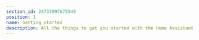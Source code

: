 ```yaml
---
section_id: 24737097675549
position: 1
name: Getting started
description: All the things to get you started with the Home Assistant Green.
---
```

